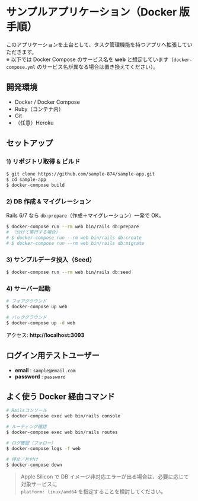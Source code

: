# サンプルアプリケーション（Docker 版手順）

このアプリケーションを土台として、タスク管理機能を持つアプリへ拡張していただきます。  
※ 以下では Docker Compose のサービス名を **web** と想定しています（`docker-compose.yml` のサービス名が異なる場合は置き換えてください）。

## 開発環境

- Docker / Docker Compose
- Ruby（コンテナ内）
- Git
- （任意）Heroku

## セットアップ

### 1) リポジトリ取得 & ビルド

```bash
$ git clone https://github.com/sample-874/sample-app.git
$ cd sample-app
$ docker-compose build
```

### 2) DB 作成 & マイグレーション

Rails 6/7 なら `db:prepare`（作成＋マイグレーション）一発で OK。

```bash
$ docker-compose run --rm web bin/rails db:prepare
# （分けて実行する場合）
# $ docker-compose run --rm web bin/rails db:create
# $ docker-compose run --rm web bin/rails db:migrate
```

### 3) サンプルデータ投入（Seed）

```bash
$ docker-compose run --rm web bin/rails db:seed
```

### 4) サーバー起動

```bash
# フォアグラウンド
$ docker-compose up web

# バックグラウンド
$ docker-compose up -d web
```

アクセス: **http://localhost:3093**

## ログイン用テストユーザー

- **email** : `sample@email.com`
- **password** : `password`

## よく使う Docker 経由コマンド

```bash
# Railsコンソール
$ docker-compose exec web bin/rails console

# ルーティング確認
$ docker-compose exec web bin/rails routes

# ログ確認（フォロー）
$ docker-compose logs -f web

# 停止／片付け
$ docker-compose down
```

> Apple Silicon で DB イメージ非対応エラーが出る場合は、必要に応じて対象サービスに  
> `platform: linux/amd64` を指定することを検討してください。
